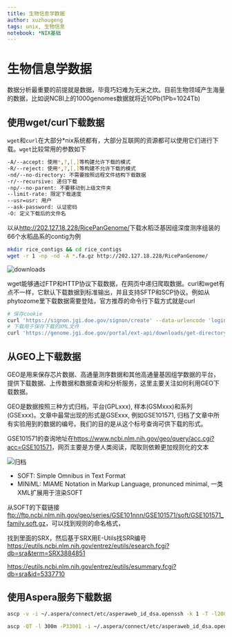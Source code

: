 ```yaml
---
title: 生物信息学数据
author: xuzhougeng
tags: unix, 生物信息
notebook: *NIX基础
---
```

# 生物信息学数据

数据分析最重要的前提就是数据，毕竟巧妇难为无米之炊。目前生物领域产生海量的数据，比如说NCBI上的1000genomes数据就将近10Pb(1Pb=1024Tb)

## 使用wget/curl下载数据

`wget`和`curl`在大部分\*nix系统都有，大部分互联网的资源都可以使用它们进行下载。`wget`比较常用的参数如下

```bash
-A/--accept: 使用*,?,[,]等构建允许下载的模式
-R/--reject: 使用*,?,[,]等构建不允许下载的模式
-nd/--no-directory: 不需要按照远程文件结构下载数据
-r/--recursive: 递归下载
-np/--no-parent: 不要移动到上级文件夹
--limit-rate: 限定下载速度
--usr=usr: 用户
--ask-password: 认证密码
-O: 定义下载后的文件名
```

以从<http://202.127.18.228/RicePanGenome/>下载水稻泛基因组深度测序组装的66个水稻品系的contig为例

```bash
mkdir rice_contigs && cd rice_contigs
wget -r 1 -np -nd -A *.fa.gz http://202.127.18.228/RicePanGenome/
```

![downloads](http://oex750gzt.bkt.clouddn.com/18-1-20/30535265.jpg)

wget能够通过FTP和HTTP协议下载数据，在网页中递归爬取数据。curl和wget有点不一样，它默认下载数据到标准输出，并且支持SFTP和SCP协议。例如从phytozome里下载数据需要登陆，官方推荐的命令行下载方式就是curl

```bash
# 保存cookie
curl 'https://signon.jgi.doe.gov/signon/create' --data-urlencode 'login=USER_NAME' --data-urlencode 'password=USER_PASSWORD' -c cookies > /dev/null
# 下载用于保存下载的XML文件
curl 'https://genome.jgi.doe.gov/portal/ext-api/downloads/get-directory?organism=PhytozomeV10' -b cookies > files.xml
```

## 从GEO上下载数据

GEO是用来保存芯片数据、高通量测序数据和其他高通量基因组学数据的平台，提供下载数据、上传数据和数据查询和分析服务，这里主要关注如何利用GEO下载数据。

GEO是数据按照三种方式归档，平台(GPLxxx), 样本(GSMxxx)和系列(GSExxx)。文章中最常出现的形式是GSExxx, 例如GSE101571, 归档了文章中所有实验用到的数据的编号。我们的目的是从这个标号查询可供下载的形式。

GSE101571的查询地址在<https://www.ncbi.nlm.nih.gov/geo/query/acc.cgi?acc=GSE101571>，网页主要是方便人类阅读，爬取则依赖更加规则化的文本

![归档](http://oex750gzt.bkt.clouddn.com/18-5-7/32056722.jpg)

- SOFT: Simple Omnibus in Text Format
- MINiML: MIAME Notation in Markup Language, pronunced minimal, 一类XML扩展用于渲染SOFT

从SOFT的下载链接<ftp://ftp.ncbi.nlm.nih.gov/geo/series/GSE101nnn/GSE101571/soft/GSE101571_family.soft.gz>，可以找到规则的命名格式，

找到里面的SRX，然后基于SRX用E-Utils找SRR编号<https://eutils.ncbi.nlm.nih.gov/entrez/eutils/esearch.fcgi?db=sra&term=SRX3884851>

<https://eutils.ncbi.nlm.nih.gov/entrez/eutils/esummary.fcgi?db=sra&id=5337710>

## 使用Aspera服务下载数据

```bash
ascp -v -i ~/.aspera/connect/etc/asperaweb_id_dsa.openssh -k 1 -T -l200m anonftp@ftp-private.ncbi.nlm.nih.gov:/sra/sra-instant/reads/ByRun/sra/SRR/SRRXXX/SRRXXXYYY/SRRXXXYYY.sra .
```

```bash
ascp -QT -l 300m -P33001 -i ~/.aspera/connect/etc/asperaweb_id_dsa.openssh era-fasp@fasp.sra.ebi.ac.uk:/vol1/fastq/SRRXXX/SRRXXXYYY/SRRXXXYYY_1.fastq.gz .
```